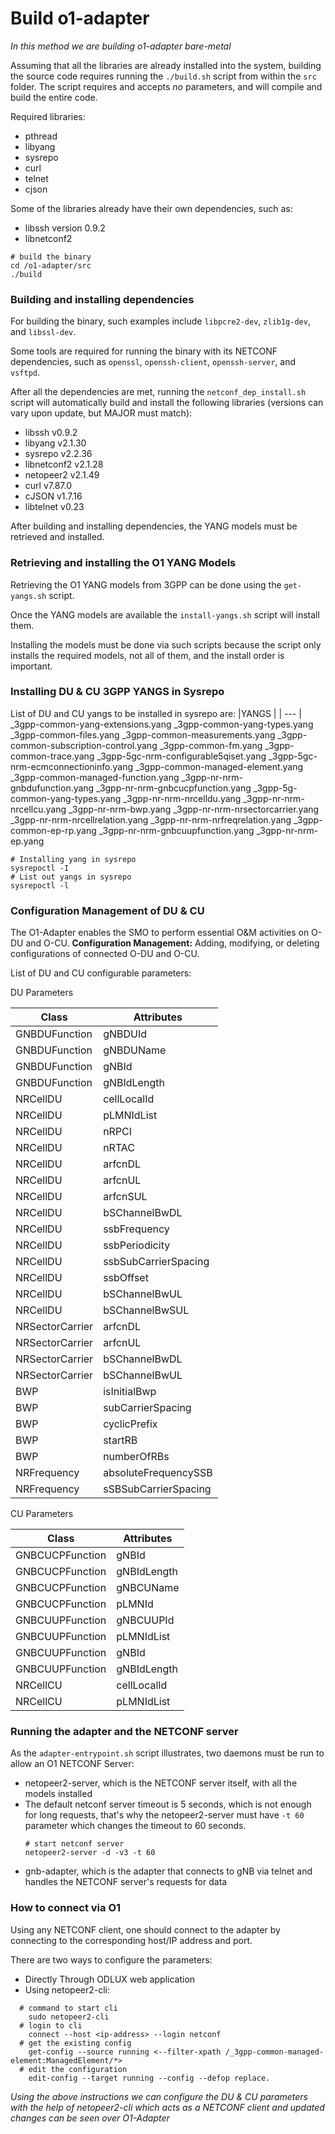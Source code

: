 # Build o1-adapter

*In this method we are building o1-adapter bare-metal*

Assuming that all the libraries are already installed into the system, building the source code requires running the `./build.sh` script from within the `src` folder.
The script requires and accepts *no* parameters, and will compile and build the entire code.

Required libraries:
- pthread
- libyang
- sysrepo
- curl
- telnet
- cjson

Some of the libraries already have their own dependencies, such as:
- libssh version 0.9.2
- libnetconf2
```
# build the binary
cd /o1-adapter/src
./build
```
### Building and installing dependencies
For building the binary, such examples include `libpcre2-dev`, `zlib1g-dev`, and `libssl-dev`.

Some tools are required for running the binary with its NETCONF dependencies, such as `openssl`, `openssh-client`, `openssh-server`, and `vsftpd`.

After all the dependencies are met, running the `netconf_dep_install.sh` script will automatically build and install the following libraries (versions can vary upon update, but MAJOR must match):
- libssh v0.9.2
- libyang v2.1.30
- sysrepo v2.2.36
- libnetconf2 v2.1.28
- netopeer2 v2.1.49
- curl v7.87.0
- cJSON v1.7.16
- libtelnet v0.23

After building and installing dependencies, the YANG models must be retrieved and installed.

### Retrieving and installing the O1 YANG Models
Retrieving the O1 YANG models from 3GPP can be done using the `get-yangs.sh` script.

Once the YANG models are available the `install-yangs.sh` script will install them.

Installing the models must be done via such scripts because the script only installs the required models, not all of them, and the install order is important.

### Installing DU & CU 3GPP YANGS in Sysrepo
List of DU and CU yangs to be installed in sysrepo are:
|YANGS |
| --- |
_3gpp-common-yang-extensions.yang
_3gpp-common-yang-types.yang
_3gpp-common-files.yang
_3gpp-common-measurements.yang
_3gpp-common-subscription-control.yang
_3gpp-common-fm.yang
_3gpp-common-trace.yang
_3gpp-5gc-nrm-configurable5qiset.yang
_3gpp-5gc-nrm-ecmconnectioninfo.yang
_3gpp-common-managed-element.yang
_3gpp-common-managed-function.yang
_3gpp-nr-nrm-gnbdufunction.yang
_3gpp-nr-nrm-gnbcucpfunction.yang
_3gpp-5g-common-yang-types.yang
_3gpp-nr-nrm-nrcelldu.yang
_3gpp-nr-nrm-nrcellcu.yang
_3gpp-nr-nrm-bwp.yang
_3gpp-nr-nrm-nrsectorcarrier.yang
_3gpp-nr-nrm-nrcellrelation.yang
_3gpp-nr-nrm-nrfreqrelation.yang
_3gpp-common-ep-rp.yang
_3gpp-nr-nrm-gnbcuupfunction.yang
_3gpp-nr-nrm-ep.yang

```
# Installing yang in sysrepo
sysrepoctl -I
# List out yangs in sysrepo
sysrepoctl -l
```
### Configuration Management of DU & CU 
The O1-Adapter enables the SMO to perform essential O&M activities on O-DU and O-CU.
**Configuration Management:** Adding, modifying, or deleting configurations of connected O-DU and O-CU.

List of DU and CU configurable parameters:

DU Parameters

|Class |Attributes|
| -- | -- |
GNBDUFunction	|gNB­DUId
GNBDUFunction	|gNBDUName
GNBDUFunction	|gNBId
GNBDUFunction	|gNBIdLength 
NRCellDU	|cellLocalId
NRCellDU	|pLMNIdList
NRCellDU	|nRPCI
NRCellDU	|nRTAC
NRCellDU	|arfcnDL
NRCellDU	|arfcnUL
NRCellDU	|arfcnSUL
NRCellDU	|bSChannelBwDL 
NRCellDU	|ssbFrequency
NRCellDU	|ssbPeriodicity
NRCellDU	|ssbSubCarrierSpacing
NRCellDU	|ssbOffset
NRCellDU	|bSChannelBwUL
NRCellDU	|bSChannelBwSUL
NRSectorCarrier	|arfcnDL
NRSectorCarrier	|arfcnUL
NRSectorCarrier	|bSChannelBwDL
NRSectorCarrier	|bSChannelBwUL
BWP	|isInitialBwp
BWP	|subCarrierSpacing
BWP	|cyclicPrefix
BWP	|startRB
BWP	|numberOfRBs
NRFrequency	|absoluteFrequencySSB
NRFrequency	|sSBSubCarrierSpacing

CU Parameters

|Class |Attributes|
| -- | -- |
GNBCUCPFunction	|gNBId
GNBCUCPFunction	|gNBIdLength 
GNBCUCPFunction	|gNBCUName
GNBCUCPFunction	|pLMNId
GNBCUUPFunction	|gNB­CUUPId
GNBCUUPFunction	|pLMNIdList
GNBCUUPFunction	|gNBId
GNBCUUPFunction	|gNBIdLength 
NRCellCU	|cellLocalId
NRCellCU	|pLMNIdList

### Running the adapter and the NETCONF server
As the `adapter-entrypoint.sh` script illustrates, two daemons must be run to allow an O1 NETCONF Server:
- netopeer2-server, which is the NETCONF server itself, with all the models installed
- The default netconf server timeout is 5 seconds, which is not enough for long requests, that's why the netopeer2-server must have `-t 60` parameter which changes the timeout to 60 seconds.
  ```
  # start netconf server
  netopeer2-server -d -v3 -t 60
  ```
- gnb-adapter, which is the adapter that connects to gNB via telnet and handles the NETCONF server's requests for data

### How to connect via O1

Using any NETCONF client, one should connect to the adapter by connecting to the corresponding host/IP address and port.

There are two ways to configure the parameters:
- Directly Through ODLUX web application
- Using netopeer2-cli:
```
  # command to start cli
    sudo netopeer2-cli 
  # login to cli
    connect --host <ip-address> --login netconf
  # get the existing config 
    get-config --source running <--filter-xpath /_3gpp-common-managed-element:ManagedElement/*>
  # edit the configuration
    edit-config --target running --config --defop replace.
 ```

*Using the above instructions we can configure the DU & CU parameters with the help of netopeer2-cli  which acts as a NETCONF client and updated changes can be seen over O1-Adapter*


  
  


